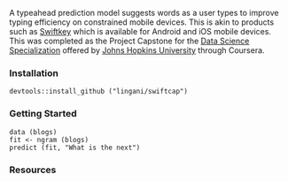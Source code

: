 
A typeahead prediction model suggests words as a user types to improve typing efficiency on constrained mobile devices. This is akin to products such as [Swiftkey](http://swiftkey.com) which is available for Android and iOS mobile devices. This was completed as the Project Capstone for the [Data Science Specialization](https://www.coursera.org/specialization/jhudatascience/1) offered by [Johns Hopkins University](http://www.jhu.edu/) through Coursera.

### Installation

    devtools::install_github ("lingani/swiftcap")

### Getting Started

    data (blogs)
    fit <- ngram (blogs)
    predict (fit, "What is the next")

### Resources

